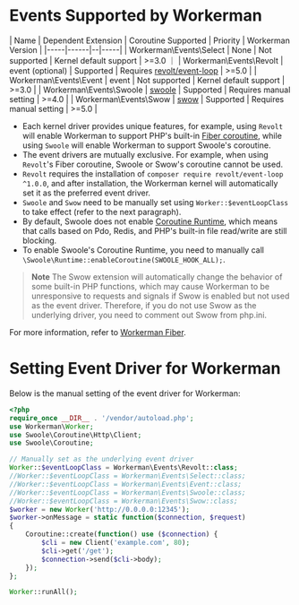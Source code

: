 # Events Supported by Workerman

| Name  | Dependent Extension | Coroutine Supported | Priority | Workerman Version |
|-----|------|--|-----|
|  Workerman\Events\Select   |   None   | Not supported  |  Kernel default support   |  >=3.0  ｜
|  Workerman\Events\Revolt   |   event (optional)   | Supported |  Requires [revolt/event-loop](https://github.com/revoltphp/event-loop)   |  >=5.0  |
|  Workerman\Events\Event   |   event   | Not supported |  Kernel default support   |  >=3.0  |
|  Workerman\Events\Swoole   |  [swoole](https://github.com/swoole/swoole-src)   | Supported |  Requires manual setting   |  >=4.0  |
|  Workerman\Events\Swow   |   [swow](https://github.com/swow/swow)   | Supported |  Requires manual setting   |  >=5.0  |

* Each kernel driver provides unique features, for example, using `Revolt` will enable Workerman to support PHP's built-in [Fiber coroutine](https://www.php.net/manual/zh/language.fibers.php), while using `Swoole` will enable Workerman to support Swoole's coroutine.
* The event drivers are mutually exclusive. For example, when using `Revolt`'s Fiber coroutine, Swoole or Swow's coroutine cannot be used.
* `Revolt` requires the installation of `composer require revolt/event-loop ^1.0.0`, and after installation, the Workerman kernel will automatically set it as the preferred event driver.
* `Swoole` and `Swow` need to be manually set using `Worker::$eventLoopClass` to take effect (refer to the next paragraph).
* By default, Swoole does not enable [Coroutine Runtime](https://wiki.swoole.com/#/runtime?id=runtime), which means that calls based on Pdo, Redis, and PHP's built-in file read/write are still blocking.
* To enable Swoole's Coroutine Runtime, you need to manually call `\Swoole\Runtime::enableCoroutine(SWOOLE_HOOK_ALL);`.

> **Note**
> The Swow extension will automatically change the behavior of some built-in PHP functions, which may cause Workerman to be unresponsive to requests and signals if Swow is enabled but not used as the event driver. Therefore, if you do not use Swow as the underlying driver, you need to comment out Swow from php.ini.

For more information, refer to [Workerman Fiber](../fiber.md).

# Setting Event Driver for Workerman

Below is the manual setting of the event driver for Workerman:

```php
<?php
require_once __DIR__ . '/vendor/autoload.php';
use Workerman\Worker;
use Swoole\Coroutine\Http\Client;
use Swoole\Coroutine;

// Manually set as the underlying event driver
Worker::$eventLoopClass = Workerman\Events\Revolt::class;
//Worker::$eventLoopClass = Workerman\Events\Select::class;
//Worker::$eventLoopClass = Workerman\Events\Event::class;
//Worker::$eventLoopClass = Workerman\Events\Swoole::class;
//Worker::$eventLoopClass = Workerman\Events\Swow::class;
$worker = new Worker('http://0.0.0.0:12345');
$worker->onMessage = static function($connection, $request)
{
    Coroutine::create(function() use ($connection) {
        $cli = new Client('example.com', 80);
        $cli->get('/get');
        $connection->send($cli->body);
    });
};

Worker::runAll();
```
